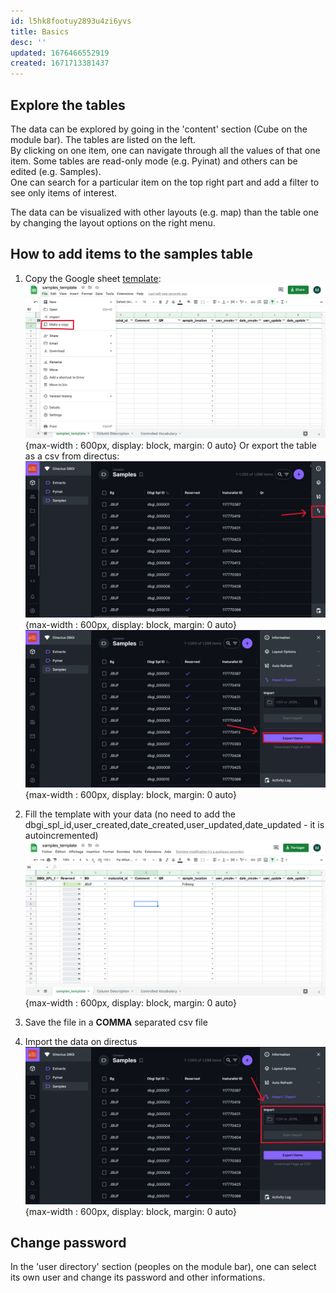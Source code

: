```yaml
---
id: l5hk8footuy2893u4zi6yvs
title: Basics
desc: ''
updated: 1676466552919
created: 1671713381437
---
```


## Explore the tables
The data can be explored by going in the 'content' section (Cube on the module bar). The tables are listed on the left.           
By clicking on one item, one can navigate through all the values of that one item. Some tables are read-only mode (e.g. Pyinat) and others can be edited (e.g. Samples).      
One can search for a particular item on the top right part and add a filter to see only items of interest.

The data can be visualized with other layouts (e.g. map) than the table one by changing the layout options on the right menu.

## How to add items to the samples table

1. Copy the Google sheet [template](https://docs.google.com/spreadsheets/d/1InPLr6_0xfWM-2EsMkkRt4Nxzvg_4ju8qRBxP4RzaXU/edit?usp=sharing):
![google sheet copy](assets/images/make_copy.png){max-width : 600px, display: block, margin: 0 auto}
Or export the table as a csv from directus:
![directus samples](assets/images/directus-samples.jpg){max-width : 600px, display: block, margin: 0 auto}
![directus export](assets/images/directus-export.jpg){max-width : 600px, display: block, margin: 0 auto}

2. Fill the template with your data (no need to add the dbgi_spl_id,user_created,date_created,user_updated,date_updated - it is autoincremented)
![samples template](assets/images/template.png){max-width : 600px, display: block, margin: 0 auto}

3. Save the file in a **COMMA** separated csv file

4. Import the data on directus
![directus import](assets/images/directus-import.jpg){max-width : 600px, display: block, margin: 0 auto}




## Change password

In the 'user directory' section (peoples on the module bar), one can select its own user and change its password and other informations.
